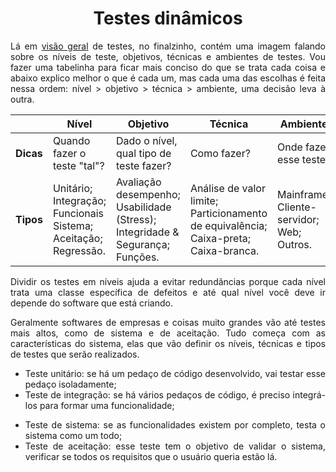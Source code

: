 <!-- 
Resumão do que será estudado:
- Depuração ou teste: isolar e identificar a causa do problema pra poder modifica-lo e corrigir.
- Missão do teste
- Erro, falha ou defeito
- Niveis de teste
- tipos de teste
- Estratégias de teste
- lista de ideias (?)
- Métricas -->
# <center> Testes dinâmicos

<div align="justify">

Lá em [visão geral](testes/visao-geral.md) de testes, no finalzinho, contém uma imagem falando sobre os níveis de teste, objetivos, técnicas e ambientes de testes. Vou fazer uma tabelinha para ficar mais conciso do que se trata cada coisa e abaixo explico melhor o que é cada um, mas cada uma das escolhas é feita nessa ordem: nível > objetivo > técnica > ambiente, uma decisão leva à outra.

| | <center>Nível | <center>Objetivo | <center>Técnica | <center>Ambiente |
|:------:|:------|:---------|:--------|:---------|
| **Dicas** | Quando fazer o teste "tal"? | Dado o nível, qual tipo de teste fazer? | Como fazer? | Onde fazer esse teste? |
| **Tipos** | Unitário;<br>Integração;<br>Funcionais<br>Sistema;<br>Aceitação;<br>Regressão. | Avaliação desempenho;<br>Usabilidade (Stress);<br>Integridade & Segurança;<br>Funções. | Análise de valor limite;<br>Particionamento de equivalência;<br>Caixa-preta;<br>Caixa-branca. | Mainframe;<br>Cliente-servidor;<br>Web;<br>Outros. | 

Dividir os testes em níveis ajuda a evitar redundâncias porque cada nível trata uma classe específica de defeitos e até qual nível você deve ir depende do software que está criando.

Geralmente softwares de empresas e coisas muito grandes vão até testes mais altos, como de sistema e de aceitação. Tudo começa com as características do sistema, elas que vão definir os níveis, técnicas e tipos de testes que serão realizados.<br>
- Teste unitário: se há um pedaço de código desenvolvido, vai testar esse pedaço isoladamente;<br>
- Teste de integração: se há vários pedaços de código, é preciso integrá-los para formar uma funcionalidade;<br> 
<!-- - Teste funcional:  -->
- Teste de sistema: se as funcionalidades existem por completo, testa o sistema como um todo;<br>
- Teste de aceitação: esse teste tem o objetivo de validar o sistema, verificar se todos os requisitos que o usuário queria estão lá.<br>
<!-- - Teste de regressão:  -->




</div>